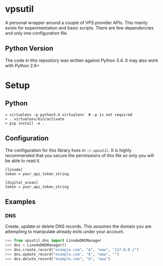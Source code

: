 # vpsutil
A personal wrapper around a couple of VPS provider APIs.  This mainly exists
for experimentation and basic scripts.  There are few dependencies and only
one configuration file.

## Python Version
The code in this repository was written against Python 3.4.  It may
also work with Python 2.6+

# Setup
## Python
```console
> virtualenv -p python3.4 virtualenv  # -p is not required
> . virtualenv/bin/activate
> pip install -e .
```

## Configuration
The configuration for this library lives in `~/.vpsutil`.  It is highly
recommended that you secure the permissions of this file so only you will be 
able to read it.

```dosini
[linode]
token = your_api_token_string

[digital_ocean]
token = your_api_token_string
```

## Examples
### DNS
Create, update or delete DNS records.  This assumes the domain you are
attempting to manipulate already exits under your account.

```python
>>> from vpsutil.dns import LinodeDNSManager
>>> dns = LinodeDNSManager()
>>> dns.create_record("example.com", "A", "www", "127.0.0.1")
>>> dns.update_record("example.com", "A", "www", "")
>>> dns.delete_record("example.com", "A", "www")
```
